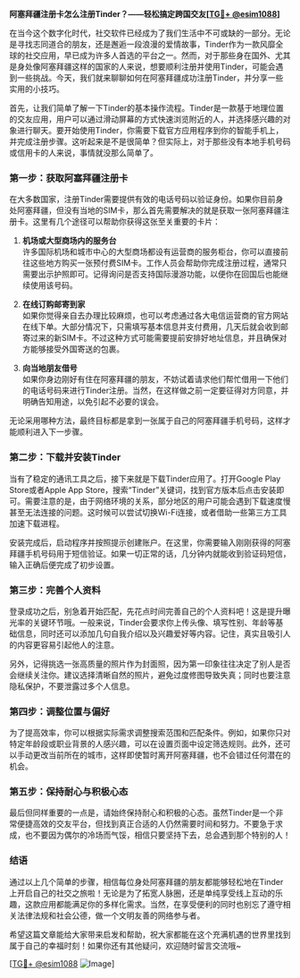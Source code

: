 **阿塞拜疆注册卡怎么注册Tinder？——轻松搞定跨国交友[[TG💪+ @esim1088](https://t.me/s/esim1088)]**

在当今这个数字化时代，社交软件已经成为了我们生活中不可或缺的一部分。无论是寻找志同道合的朋友，还是邂逅一段浪漫的爱情故事，Tinder作为一款风靡全球的社交应用，早已成为许多人首选的平台之一。然而，对于那些身在国外、尤其是身处像阿塞拜疆这样的国家的人来说，想要顺利注册并使用Tinder，可能会遇到一些挑战。今天，我们就来聊聊如何在阿塞拜疆成功注册Tinder，并分享一些实用的小技巧。

首先，让我们简单了解一下Tinder的基本操作流程。Tinder是一款基于地理位置的交友应用，用户可以通过滑动屏幕的方式快速浏览附近的人，并选择感兴趣的对象进行聊天。要开始使用Tinder，你需要下载官方应用程序到你的智能手机上，并完成注册步骤。这听起来是不是很简单？但实际上，对于那些没有本地手机号码或信用卡的人来说，事情就没那么简单了。

### **第一步：获取阿塞拜疆注册卡**
在大多数国家，注册Tinder需要提供有效的电话号码以验证身份。如果你目前身处阿塞拜疆，但没有当地的SIM卡，那么首先需要解决的就是获取一张阿塞拜疆注册卡。这里有几个途径可以帮助你获得这张至关重要的卡片：

1. **机场或大型商场内的服务台**  
   许多国际机场和城市中心的大型商场都设有运营商的服务柜台，你可以直接前往这些地方购买一张预付费SIM卡。工作人员会帮助你完成注册过程，通常只需要出示护照即可。记得询问是否支持国际漫游功能，以便你在回国后也能继续使用该号码。

2. **在线订购邮寄到家**  
   如果你觉得亲自去办理比较麻烦，也可以考虑通过各大电信运营商的官方网站在线下单。大部分情况下，只需填写基本信息并支付费用，几天后就会收到邮寄过来的新SIM卡。不过这种方式可能需要提前安排好地址信息，并且确保对方能够接受外国寄送的包裹。

3. **向当地朋友借号**  
   如果你身边刚好有住在阿塞拜疆的朋友，不妨试着请求他们帮忙借用一下他们的电话号码来进行Tinder注册。当然，在这样做之前一定要征得对方同意，并明确告知用途，以免引起不必要的误会。

无论采用哪种方法，最终目标都是拿到一张属于自己的阿塞拜疆手机号码，这样才能顺利进入下一步骤。

### **第二步：下载并安装Tinder**
当有了稳定的通讯工具之后，接下来就是下载Tinder应用了。打开Google Play Store或者Apple App Store，搜索“Tinder”关键词，找到官方版本后点击安装即可。需要注意的是，由于网络环境的关系，部分地区的用户可能会遇到下载速度慢甚至无法连接的问题。这时候可以尝试切换Wi-Fi连接，或者借助一些第三方工具加速下载进程。

安装完成后，启动程序并按照提示创建账户。在这里，你需要输入刚刚获得的阿塞拜疆手机号码用于短信验证。如果一切正常的话，几分钟内就能收到验证码短信，输入正确后便完成了初步设置。

### **第三步：完善个人资料**
登录成功之后，别急着开始匹配，先花点时间完善自己的个人资料吧！这是提升曝光率的关键环节哦。一般来说，Tinder会要求你上传头像、填写性别、年龄等基础信息，同时还可以添加几句自我介绍以及兴趣爱好等内容。记住，真实且吸引人的内容更容易引起他人的注意。

另外，记得挑选一张高质量的照片作为封面照，因为第一印象往往决定了别人是否会继续关注你。建议选择清晰自然的照片，避免过度修图导致失真；同时也要注意隐私保护，不要泄露过多个人信息。

### **第四步：调整位置与偏好**
为了提高效率，你可以根据实际需求调整搜索范围和匹配条件。例如，如果你只对特定年龄段或职业背景的人感兴趣，可以在设置页面中设定筛选规则。此外，还可以手动更改当前所在的城市，这样即使暂时离开阿塞拜疆，也不会错过任何潜在的机会。

### **第五步：保持耐心与积极心态**
最后但同样重要的一点是，请始终保持耐心和积极的心态。虽然Tinder是一个非常便捷高效的交友平台，但找到真正合适的人仍然需要时间和努力。不要急于求成，也不要因为偶尔的冷场而气馁，相信只要坚持下去，总会遇到那个特别的人！

### **结语**
通过以上几个简单的步骤，相信每位身处阿塞拜疆的朋友都能够轻松地在Tinder上开启自己的社交之旅啦！无论是为了拓宽人脉圈，还是单纯享受线上互动的乐趣，这款应用都能满足你的多样化需求。当然，在享受便利的同时也别忘了遵守相关法律法规和社会公德，做一个文明友善的网络参与者。

希望这篇文章能给大家带来启发和帮助，祝大家都能在这个充满机遇的世界里找到属于自己的幸福时刻！如果你还有其他疑问，欢迎随时留言交流哦~ 

[[TG💪+ @esim1088](https://t.me/s/esim1088) ![Image](https://i.postimg.cc/4NQfJmqS/Snipaste-2025-05-13-00-14-12.png)]